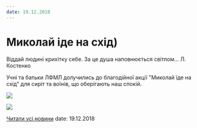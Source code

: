 ```yaml
---
date: 19.12.2018
---
```

# Миколай іде на схід)

Віддай людині крихітку себе. За це душа наповнюється світлом... Л. Костенко

Учні та батьки ЛФМЛ долучились до благодійної акції "Миколай їде на схід" для сиріт та воїнів, що оберігають наш спокій.

![](/images/blog/миколай-іде-на-схід/миколай_схід1.jpg)

![](/images/blog/миколай-іде-на-схід/миколай_схід2.jpg)

[Читати усі новини](/news)
date: 19.12.2018
